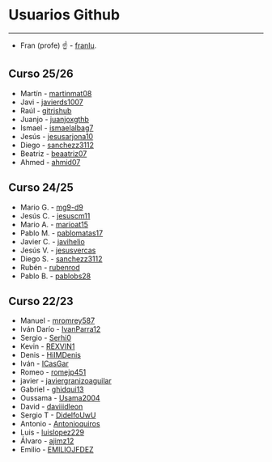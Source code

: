 # Usuarios Github

----

* Fran (profe) :point_up: - [franlu](https://github.com/franlu).

## Curso 25/26

* Martín - [martinmat08](https://github.com/martinmat08)
* Javi - [javierds1007](https://github.com/javierds1007)
* Raúl - [gitrjshub](https://github.com/gitrjshub)
* Juanjo - [juanjoxgthb](https://github.com/juanjoxgthb)
* Ismael - [ismaelalbag7](https://github.com/ismaelalbag7)
* Jesús - [jesusarjona10](https://github.com/jesusarjona10)
* Diego - [sanchezz3112](https://github.com/sanchezz3112)
* Beatriz - [beaatriz07](https://github.com/beaatriz07)
* Ahmed - [ahmid07](https://github.com/ahmid07)

## Curso 24/25

* Mario G. - [mg9-d9](https://github.com/mg9-d9)
* Jesús C. - [jesuscm11](https://github.com/jesuscm11)
* Mario A. - [marioat15](https://github.com/Marioat15)
* Pablo M. - [pablomatas17](https://github.com/pablomatas17)
* Javier C. - [javihelio](https://github.com/javihelio)
* Jesús V. - [jesusvercas](https://github.com/jesusvercas)
* Diego S. - [sanchezz3112](https://github.com/sanchezz3112)
* Rubén - [rubenrod](https://github.com/rubenrod)
* Pablo B.  - [pablobs28](https://github.com/)

## Curso 22/23

* Manuel - [mromrey587](https://github.com/mromrey587/1-GSDAM-Lenguaje-De-Marcas)
* Iván Darío - [IvanParra12](https://github.com/IvanParra12/1DAM-LMSGI)
* Sergio - [Serhi0](https://github.com/Serhi0/1DAM-LMSGI)
* Kevin - [REXVIN1](https://github.com/REXVIN1/1-DAM-LMSGI)
* Denis - [HiIMDenis](https://github.com/HiIMDenis)
* Iván - [ICasGar](https://github.com/ICasGar/1-DAM/tree/ICasGar/1-DAM-LDMSGI)
* Romeo - [romejp451](https://github.com/romejp451)
* javier - [javiergranizoaguilar](https://github.com/javiergranizoaguilar/1-dam-LMSGI)
* Gabriel - [ghidqui13](https://github.com/ghidqui13/1DAM-LMSGI)
* Oussama - [Usama2004](https://github.com/Usama2004/1-DAM-LMSGI)
* David - [daviiidleon](https://github.com/daviiidleon)
* Sergio T - [DidelfoUwU](https://github.com/DidelfoUwU/1Dam-LMSGI)
* Antonio - [Antonioquiros](https://github.com/Antonioquiros/1-DAM-LMSGI)
* Luis - [luislopez229](https://github.com/luislopez229/1-DAM-LMSGI)
* Álvaro - [ajimz12](https://github.com/ajimz12/1DAM-LMSGI)
* Emilio - [EMILIOJFDEZ](https://github.com/EMILIOJFDEZ/1-DAM-LMSGI)
